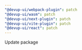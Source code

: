 ```yaml
---
"@devup-ui/webpack-plugin": patch
"@devup-ui/wasm": patch
"@devup-ui/next-plugin": patch
"@devup-ui/vite-plugin": patch
"@devup-ui/react": patch
---
```


Update package
